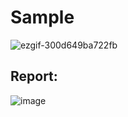 # Sample
![ezgif-300d649ba722fb](https://github.com/user-attachments/assets/89a6c68b-3b30-41d6-83fe-40c57dc22cc2)
## Report:
![image](https://github.com/user-attachments/assets/9ff4df41-6bd4-4b3a-9536-e9b118d8a418)

